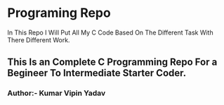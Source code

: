 # Programing Repo
In This Repo I Will Put All My C Code Based On The Different Task With There Different Work.
## This Is an Complete C Programming Repo For a Begineer To Intermediate Starter Coder.
### Author:- Kumar Vipin Yadav

